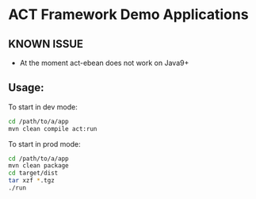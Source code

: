 # ACT Framework Demo Applications

## KNOWN ISSUE

* At the moment act-ebean does not work on Java9+

## Usage:

To start in dev mode:

```bash
cd /path/to/a/app
mvn clean compile act:run
```

To start in prod mode:

```bash
cd /path/to/a/app
mvn clean package
cd target/dist
tar xzf *.tgz
./run
```
